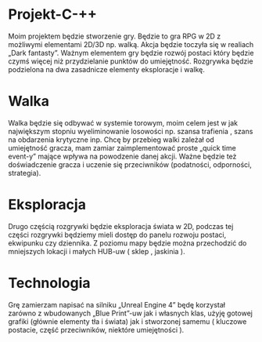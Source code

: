 # Projekt-C-++

 Moim projektem będzie stworzenie gry. Będzie to gra RPG w 2D z możliwymi elementami 2D/3D  np. walką. Akcja będzie toczyła się w  realiach „Dark fantasty”. Ważnym elementem gry będzie rozwój postaci który będzie czymś więcej niż przydzielanie punktów do umiejętność.
Rozgrywka będzie podzielona na dwa zasadnicze elementy eksploracje i walkę.

# Walka 
 Walka będzie się odbywać w systemie torowym, moim celem jest w jak największym stopniu wyeliminowanie losowości np. szansa trafienia , szans na obdarzenia krytyczne inp. Chcę by przebieg walki zależał od umiejętność gracza, mam zamiar zaimplementować proste „quick time event-y” mające wpływa na powodzenie danej akcji. Ważne będzie też doświadczenie gracza i uczenie się przeciwników (podatności, odporności, strategia).  

# Eksploracja 
 Drugo częścią rozgrywki będzie eksploracja świata w 2D, podczas tej części rozgrywki będziemy mieli dostęp do panelu rozwoju postaci, ekwipunku czy dziennika. Z poziomu mapy będzie można przechodzić do mniejszych lokacji i małych HUB-uw ( sklep , jaskinia ).   

# Technologia 
 Grę zamierzam napisać na silniku „Unreal Engine 4”  będę korzystał zarówno z wbudowanych „Blue Print”-uw jak i własnych klas, użyję gotowej grafiki (głównie elementy tła i świata)  jak i stworzonej samemu ( kluczowe postacie, część przeciwników, niektóre umiejętności ). 

